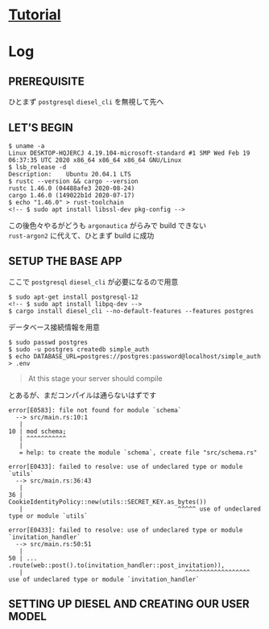 # [Tutorial][tutorial]

# Log

## PREREQUISITE

ひとまず `postgresql` `diesel_cli` を無視して先へ

## LET’S BEGIN

```
$ uname -a
Linux DESKTOP-HQJERCJ 4.19.104-microsoft-standard #1 SMP Wed Feb 19 06:37:35 UTC 2020 x86_64 x86_64 x86_64 GNU/Linux
$ lsb_release -d
Description:    Ubuntu 20.04.1 LTS
$ rustc --version && cargo --version
rustc 1.46.0 (04488afe3 2020-08-24)
cargo 1.46.0 (149022b1d 2020-07-17)
$ echo "1.46.0" > rust-toolchain
<!-- $ sudo apt install libssl-dev pkg-config -->
```
この後色々やるがどうも `argonautica` がらみで build できない  
`rust-argon2` に代えて、ひとまず build に成功

## SETUP THE BASE APP

ここで `postgresql` `diesel_cli` が必要になるので用意

```
$ sudo apt-get install postgresql-12
<!-- $ sudo apt install libpq-dev -->
$ cargo install diesel_cli --no-default-features --features postgres
```

データベース接続情報を用意

```
$ sudo passwd postgres
$ sudo -u postgres createdb simple_auth
$ echo DATABASE_URL=postgres://postgres:password@localhost/simple_auth > .env
```
> At this stage your server should compile

とあるが、まだコンパイルは通らないはずです

```
error[E0583]: file not found for module `schema`
  --> src/main.rs:10:1
   |
10 | mod schema;
   | ^^^^^^^^^^^
   |
   = help: to create the module `schema`, create file "src/schema.rs"

error[E0433]: failed to resolve: use of undeclared type or module `utils`
  --> src/main.rs:36:43
   |
36 |                 CookieIdentityPolicy::new(utils::SECRET_KEY.as_bytes())
   |                                           ^^^^^ use of undeclared type or module `utils`

error[E0433]: failed to resolve: use of undeclared type or module `invitation_handler`
  --> src/main.rs:50:51
   |
50 | ...                   .route(web::post().to(invitation_handler::post_invitation)),
   |                                             ^^^^^^^^^^^^^^^^^^ use of undeclared type or module `invitation_handler`
```

## SETTING UP DIESEL AND CREATING OUR USER MODEL


[tutorial]: https://gill.net.in/posts/auth-microservice-rust-actix-web1.0-diesel-complete-tutorial/
